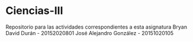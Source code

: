 # Ciencias-III
Repositorio para las actividades correspondientes a esta asignatura
Bryan David Durán - 20152020801
José Alejandro González - 20151020105
